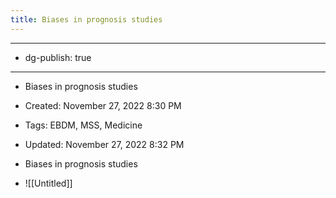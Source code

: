 ```yaml
---
title: Biases in prognosis studies
---
```


- --

- dg-publish: true

- --

- Biases in prognosis studies

- Created: November 27, 2022 8:30 PM

- Tags: EBDM, MSS, Medicine

- Updated: November 27, 2022 8:32 PM

- Biases in prognosis studies

- ![[Untitled]]
